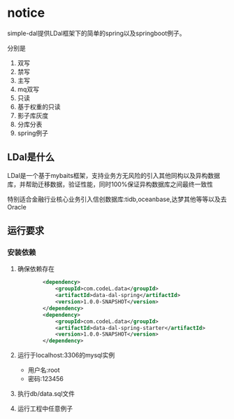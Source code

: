 # notice

simple-dal提供LDal框架下的简单的spring以及springboot例子。

分别是

1. 双写
2. 禁写
3. 主写
4. mq双写
5. 只读
6. 基于权重的只读
7. 影子库灰度
8. 分库分表
9. spring例子


## LDal是什么

LDal是一个基于mybaits框架，支持业务方无风险的引入其他同构以及异构数据库，并帮助迁移数据，验证性能，同时100%保证异构数据库之间最终一致性

特别适合金融行业核心业务引入信创数据库:tidb,oceanbase,达梦其他等等以及去Oracle

## 运行要求

### 安装依赖

1. 确保依赖存在

    ```xml
            <dependency>
                <groupId>com.codeL.data</groupId>
                <artifactId>data-dal-spring</artifactId>
                <version>1.0.0-SNAPSHOT</version>
            </dependency>
            <dependency>
                <groupId>com.codeL.data</groupId>
                <artifactId>data-dal-spring-starter</artifactId>
                <version>1.0.0-SNAPSHOT</version>
            </dependency>
    ```
2. 运行于localhost:3306的mysql实例
    - 用户名:root
    - 密码:123456
3. 执行db/data.sql文件
4. 运行工程中任意例子



